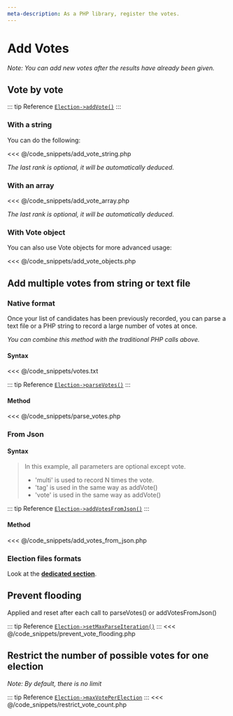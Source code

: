 ```yaml
---
meta-description: As a PHP library, register the votes.
---
```

# Add Votes
_Note: You can add new votes after the results have already been given._

## Vote by vote
::: tip Reference
[`Election->addVote()`](/api-reference/Election%20Class/Election--addVote)
:::

### **With a string**
You can do the following:

<<< @/code_snippets/add_vote_string.php

*The last rank is optional, it will be automatically deduced.*

### **With an array**
<<< @/code_snippets/add_vote_array.php

*The last rank is optional, it will be automatically deduced.*

### **With Vote object**
You can also use Vote objects for more advanced usage:

<<< @/code_snippets/add_vote_objects.php

## Add multiple votes from string or text file

### **Native format**
Once your list of candidates has been previously recorded, you can parse a text file or a PHP string to record a large number of votes at once.

*You can combine this method with the traditional PHP calls above.*

#### Syntax
<<< @/code_snippets/votes.txt

::: tip Reference
[`Election->parseVotes()`](/api-reference/Election%20Class/Election--parseVotes)
:::

#### Method
<<< @/code_snippets/parse_votes.php

### **From Json**


#### Syntax
> In this example, all parameters are optional except vote.
> * 'multi' is used to record N times the vote.
> * 'tag' is used in the same way as addVote()
> * 'vote' is used in the same way as addVote()

::: tip Reference
[`Election->addVotesFromJson()`](/api-reference/Election%20Class/Election--addVotesFromJson)
:::


#### Method
<<< @/code_snippets/add_votes_from_json.php

### **Election files formats**
Look at the [**dedicated section**](/book/3.AsPhpLibrary/8.GoFurther/4.ElectionFilesFormats.md#election-files-formats).


## Prevent flooding
Applied and reset after each call to parseVotes() or addVotesFromJson()

::: tip Reference
[`Election->setMaxParseIteration()`](/api-reference/Election%20Class/Election--maxParseIteration)
:::
<<< @/code_snippets/prevent_vote_flooding.php

## Restrict the number of possible votes for one election
_Note: By default, there is no limit_

::: tip Reference
[`Election->maxVotePerElection`](/api-reference/Election%20Class/Election--maxVotePerElection)
:::
<<< @/code_snippets/restrict_vote_count.php